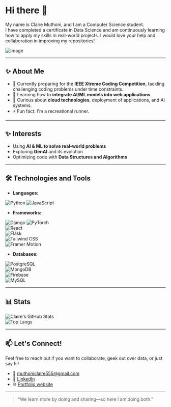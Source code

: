 # Hi there 👋
My name is Claire Muthoni, and I am a Computer Science student.  
I have completed a certificate in Data Science and am continuously learning how to apply my skills in real-world projects. I would love your help and collaboration in improving my repositories!  

![image](https://github.com/user-attachments/assets/0ce9425a-a78e-4354-a9c0-609f4a690d0d)

---

## ✨ About Me
* 🔭 Currently preparing for the **IEEE Xtreme Coding Competition**, tackling challenging coding problems under time constraints.  
* 🌱 Learning how to **integrate AI/ML models into web applications**.  
* 🤔 Curious about **cloud technologies**, deployment of applications, and AI systems.  
* ⚡ Fun fact: I'm a recreational runner.  

---

## ✨ Interests
* Using **AI & ML to solve real-world problems**  
* Exploring **GenAI** and its evolution  
* Optimizing code with **Data Structures and Algorithms**  

---

## 🛠️ Technologies and Tools

* **Languages:**  

![Python](https://img.shields.io/badge/Python-3776AB?style=for-the-badge&logo=python&logoColor=white) 
![JavaScript](https://img.shields.io/badge/JavaScript-F7DF1E?style=for-the-badge&logo=javascript&logoColor=black)  

* **Frameworks:**  

![Django](https://img.shields.io/badge/Django-092E20?style=for-the-badge&logo=django&logoColor=white) 
![PyTorch](https://img.shields.io/badge/PyTorch-EE4C2C?style=for-the-badge&logo=pytorch&logoColor=white)  
![React](https://img.shields.io/badge/React-61DAFB?style=for-the-badge&logo=react&logoColor=black)  
![Flask](https://img.shields.io/badge/Flask-000000?style=for-the-badge&logo=flask&logoColor=white)  
![Tailwind CSS](https://img.shields.io/badge/Tailwind_CSS-06B6D4?style=for-the-badge&logo=tailwind-css&logoColor=white)  
![Framer Motion](https://img.shields.io/badge/Framer_Motion-0055FF?style=for-the-badge&logo=framer&logoColor=white)  

* **Databases:**  

![PostgreSQL](https://img.shields.io/badge/PostgreSQL-316192?style=for-the-badge&logo=postgresql&logoColor=white)  
![MongoDB](https://img.shields.io/badge/MongoDB-47A248?style=for-the-badge&logo=mongodb&logoColor=white)  
![Firebase](https://img.shields.io/badge/Firebase-FFCA28?style=for-the-badge&logo=firebase&logoColor=black)  
![MySQL](https://img.shields.io/badge/MySQL-4479A1?style=for-the-badge&logo=mysql&logoColor=white)  

---

## 📊 Stats

![Claire's GitHub Stats](https://github-readme-stats.vercel.app/api?username=clairemuthoni&show_icons=true&theme=github_dark&cache_seconds=0)  
![Top Langs](https://github-readme-stats.vercel.app/api/top-langs/?username=clairemuthoni&layout=compact&theme=github_dark&cache_seconds=0)
 

---

## 📫 Let's Connect!
Feel free to reach out if you want to collaborate, geek out over data, or just say hi!  

* 📧 muthoniclaire555@gmail.com  
* 💼 [LinkedIn](https://www.linkedin.com/in/claire-muthoni-5322a7358/)  
* 🌐 [Portfolio website](https://build-your-portfolio-github-workflo-six.vercel.app/)  

---

> “We learn more by doing and sharing—so here I am doing both.”
